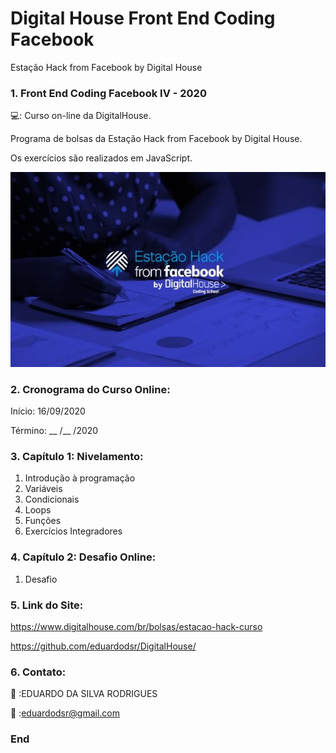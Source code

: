 # Digital House Front End Coding Facebook

Estação Hack from Facebook by Digital House 
 

### 1. Front End Coding Facebook IV - 2020

💻:  Curso on-line da DigitalHouse. 

Programa de bolsas da Estação Hack from Facebook by Digital House.

Os exercícios são realizados em JavaScript.

 ![](https://github.com/eduardodsr/Digital-House-Front-End-Coding-Facebook/blob/master/logo.jpg?raw=true)


### 2. Cronograma do Curso Online:

Início: 16/09/2020

Término: __ /__ /2020


### 3. Capítulo 1: Nivelamento:

1. Introdução à programação
2. Variáveis 
3. Condicionais 
4. Loops 
5. Funções 
6. Exercícios Integradores

### 4. Capítulo 2: Desafio Online:

1. Desafio


### 5. Link do Site:

https://www.digitalhouse.com/br/bolsas/estacao-hack-curso

https://github.com/eduardodsr/DigitalHouse/


### 6. Contato:

:email: :EDUARDO DA SILVA RODRIGUES 

:email: :eduardodsr@gmail.com


### End
